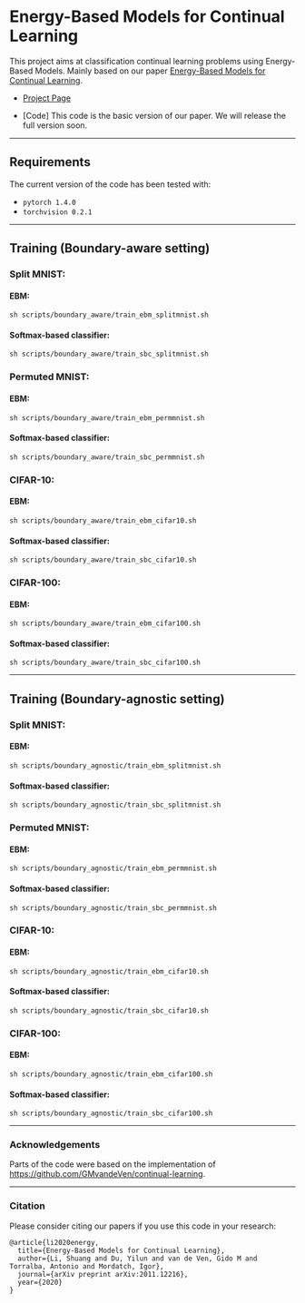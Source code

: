 # Energy-Based Models for Continual Learning

This project aims at classification continual learning problems using Energy-Based Models. Mainly based on our paper [Energy-Based Models for Continual Learning](https://arxiv.org/pdf/2011.12216.pdf).

- [Project Page](https://energy-based-model.github.io/Energy-Based-Models-for-Continual-Learning/)

- [Code] This code is the basic version of our paper. We will release the full version soon.

------------------------------------------------------------------------------------------------------------------------
## Requirements
The current version of the code has been tested with:
* `pytorch 1.4.0`
* `torchvision 0.2.1`


------------------------------------------------------------------------------------------------------------------------
## Training (Boundary-aware setting)

### Split MNIST:

#### EBM:
``sh scripts/boundary_aware/train_ebm_splitmnist.sh``

#### Softmax-based classifier:
``sh scripts/boundary_aware/train_sbc_splitmnist.sh``


### Permuted MNIST:

#### EBM:
``sh scripts/boundary_aware/train_ebm_permmnist.sh``

#### Softmax-based classifier:
``sh scripts/boundary_aware/train_sbc_permmnist.sh``


### CIFAR-10:

#### EBM:
``sh scripts/boundary_aware/train_ebm_cifar10.sh``

#### Softmax-based classifier:
``sh scripts/boundary_aware/train_sbc_cifar10.sh``


### CIFAR-100:

#### EBM:
``sh scripts/boundary_aware/train_ebm_cifar100.sh``

#### Softmax-based classifier:
``sh scripts/boundary_aware/train_sbc_cifar100.sh``



------------------------------------------------------------------------------------------------------------------------
## Training (Boundary-agnostic setting)

### Split MNIST:

#### EBM:
``sh scripts/boundary_agnostic/train_ebm_splitmnist.sh``

#### Softmax-based classifier:
``sh scripts/boundary_agnostic/train_sbc_splitmnist.sh``


### Permuted MNIST:

#### EBM:
``sh scripts/boundary_agnostic/train_ebm_permmnist.sh``

#### Softmax-based classifier:
``sh scripts/boundary_agnostic/train_sbc_permmnist.sh``


### CIFAR-10:

#### EBM:
``sh scripts/boundary_agnostic/train_ebm_cifar10.sh``

#### Softmax-based classifier:
``sh scripts/boundary_agnostic/train_sbc_cifar10.sh``


### CIFAR-100:

#### EBM:
``sh scripts/boundary_agnostic/train_ebm_cifar100.sh``

#### Softmax-based classifier:
``sh scripts/boundary_agnostic/train_sbc_cifar100.sh``




------------------------------------------------------------------------------------------------------------------------
### Acknowledgements
Parts of the code were based on the implementation of https://github.com/GMvandeVen/continual-learning.




------------------------------------------------------------------------------------------------------------------------
### Citation
Please consider citing our papers if you use this code in your research:
```
@article{li2020energy,
  title={Energy-Based Models for Continual Learning},
  author={Li, Shuang and Du, Yilun and van de Ven, Gido M and Torralba, Antonio and Mordatch, Igor},
  journal={arXiv preprint arXiv:2011.12216},
  year={2020}
}
```













